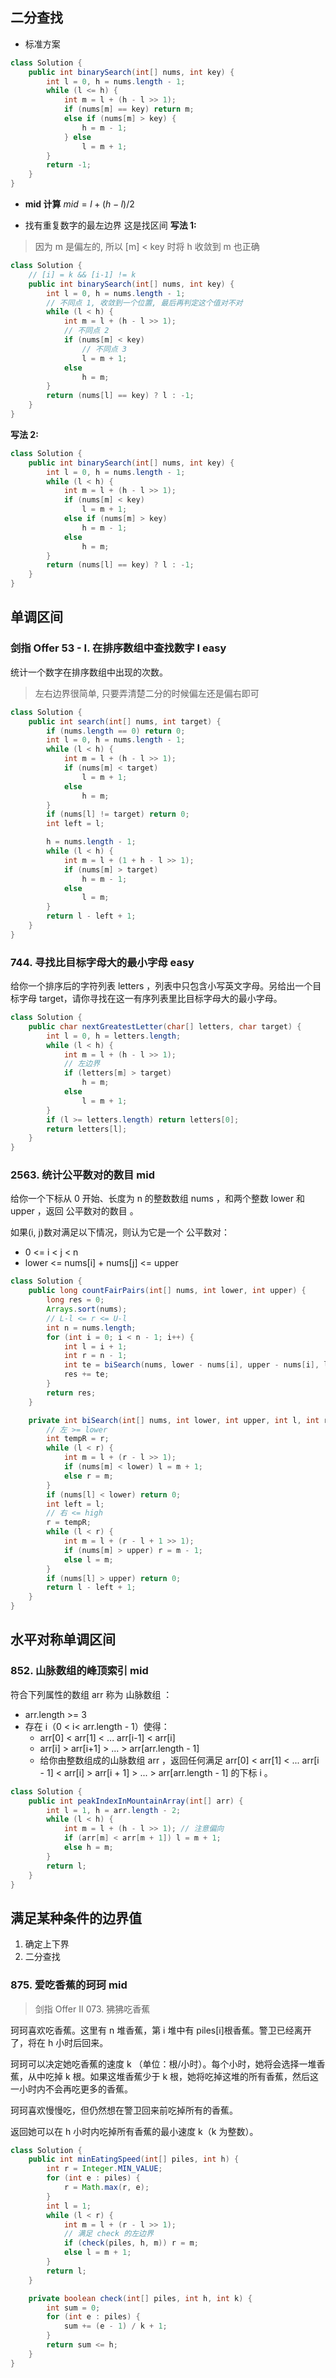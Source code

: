 ## 二分查找

-   标准方案

```Java
class Solution {
    public int binarySearch(int[] nums, int key) {
        int l = 0, h = nums.length - 1;
        while (l <= h) {
            int m = l + (h - l >> 1);
            if (nums[m] == key) return m;
            else if (nums[m] > key) {
                h = m - 1;
            } else
                l = m + 1;
        }
        return -1;
    }
}
```

-   **mid 计算**
    $mid = l+(h-l)/2$

-   找有重复数字的最左边界 这是找区间
    **写法 1:**

> 因为 m 是偏左的, 所以 [m] < key 时将 h 收敛到 m 也正确

```Java
class Solution {
    // [i] = k && [i-1] != k
    public int binarySearch(int[] nums, int key) {
        int l = 0, h = nums.length - 1;
        // 不同点 1, 收敛到一个位置, 最后再判定这个值对不对
        while (l < h) {
            int m = l + (h - l >> 1);
            // 不同点 2
            if (nums[m] < key)
                // 不同点 3
                l = m + 1;
            else
                h = m;
        }
        return (nums[l] == key) ? l : -1;
    }
}
```

**写法 2:**

```java
class Solution {
    public int binarySearch(int[] nums, int key) {
        int l = 0, h = nums.length - 1;
        while (l < h) {
            int m = l + (h - l >> 1);
            if (nums[m] < key)
                l = m + 1;
            else if (nums[m] > key)
                h = m - 1;
            else
                h = m;
        }
        return (nums[l] == key) ? l : -1;
    }
}
```

## 单调区间

### 剑指 Offer 53 - I. 在排序数组中查找数字 I easy

统计一个数字在排序数组中出现的次数。

> 左右边界很简单, 只要弄清楚二分的时候偏左还是偏右即可

```java
class Solution {
    public int search(int[] nums, int target) {
        if (nums.length == 0) return 0;
        int l = 0, h = nums.length - 1;
        while (l < h) {
            int m = l + (h - l >> 1);
            if (nums[m] < target)
                l = m + 1;
            else
                h = m;
        }
        if (nums[l] != target) return 0;
        int left = l;

        h = nums.length - 1;
        while (l < h) {
            int m = l + (1 + h - l >> 1);
            if (nums[m] > target)
                h = m - 1;
            else
                l = m;
        }
        return l - left + 1;
    }
}
```




### 744. 寻找比目标字母大的最小字母 easy

给你一个排序后的字符列表 letters ，列表中只包含小写英文字母。另给出一个目标字母 target，请你寻找在这一有序列表里比目标字母大的最小字母。

```Java
class Solution {
    public char nextGreatestLetter(char[] letters, char target) {
        int l = 0, h = letters.length;
        while (l < h) {
            int m = l + (h - l >> 1);
            // 左边界
            if (letters[m] > target)
                h = m;
            else
                l = m + 1;
        }
        if (l >= letters.length) return letters[0];
        return letters[l];
    }
}
```

### 2563. 统计公平数对的数目 mid

给你一个下标从 0 开始、长度为 n 的整数数组 nums ，和两个整数 lower 和 upper ，返回 公平数对的数目 。

如果(i, j)数对满足以下情况，则认为它是一个 公平数对：

-   0 <= i < j < n
-   lower <= nums[i] + nums[j] <= upper

```java
class Solution {
    public long countFairPairs(int[] nums, int lower, int upper) {
        long res = 0;
        Arrays.sort(nums);
        // L-l <= r <= U-l
        int n = nums.length;
        for (int i = 0; i < n - 1; i++) {
            int l = i + 1;
            int r = n - 1;
            int te = biSearch(nums, lower - nums[i], upper - nums[i], l, r);
            res += te;
        }
        return res;
    }

    private int biSearch(int[] nums, int lower, int upper, int l, int r) {
        // 左 >= lower
        int tempR = r;
        while (l < r) {
            int m = l + (r - l >> 1);
            if (nums[m] < lower) l = m + 1;
            else r = m;
        }
        if (nums[l] < lower) return 0;
        int left = l;
        // 右 <= high
        r = tempR;
        while (l < r) {
            int m = l + (r - l + 1 >> 1);
            if (nums[m] > upper) r = m - 1;
            else l = m;
        }
        if (nums[l] > upper) return 0;
        return l - left + 1;
    }
}
```

## 水平对称单调区间

### 852. 山脉数组的峰顶索引 mid

符合下列属性的数组 arr 称为 山脉数组 ：

-   arr.length >= 3
-   存在 i（0 < i< arr.length - 1）使得：
    -   arr[0] < arr[1] < ... arr[i-1] < arr[i]
    -   arr[i] > arr[i+1] > ... > arr[arr.length - 1]
    -   给你由整数组成的山脉数组 arr ，返回任何满足 arr[0] < arr[1] < ... arr[i - 1] < arr[i] > arr[i + 1] > ... > arr[arr.length - 1] 的下标 i 。

```java
class Solution {
    public int peakIndexInMountainArray(int[] arr) {
        int l = 1, h = arr.length - 2;
        while (l < h) {
            int m = l + (h - l >> 1); // 注意偏向
            if (arr[m] < arr[m + 1]) l = m + 1;
            else h = m;
        }
        return l;
    }
}

```

## 满足某种条件的边界值

1. 确定上下界
2. 二分查找

### 875. 爱吃香蕉的珂珂 mid

> 剑指 Offer II 073. 狒狒吃香蕉

珂珂喜欢吃香蕉。这里有 n 堆香蕉，第 i 堆中有 piles[i]根香蕉。警卫已经离开了，将在 h 小时后回来。

珂珂可以决定她吃香蕉的速度 k （单位：根/小时）。每个小时，她将会选择一堆香蕉，从中吃掉 k 根。如果这堆香蕉少于 k 根，她将吃掉这堆的所有香蕉，然后这一小时内不会再吃更多的香蕉。

珂珂喜欢慢慢吃，但仍然想在警卫回来前吃掉所有的香蕉。

返回她可以在 h 小时内吃掉所有香蕉的最小速度 k（k 为整数）。

```java
class Solution {
    public int minEatingSpeed(int[] piles, int h) {
        int r = Integer.MIN_VALUE;
        for (int e : piles) {
            r = Math.max(r, e);
        }
        int l = 1;
        while (l < r) {
            int m = l + (r - l >> 1);
            // 满足 check 的左边界
            if (check(piles, h, m)) r = m;
            else l = m + 1;
        }
        return l;
    }

    private boolean check(int[] piles, int h, int k) {
        int sum = 0;
        for (int e : piles) {
            sum += (e - 1) / k + 1;
        }
        return sum <= h;
    }
}
```
